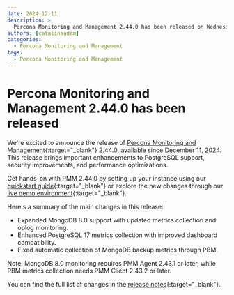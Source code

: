 ```yaml
---
date: 2024-12-11
description: >
  Percona Monitoring and Management 2.44.0 has been released on Wednesday, December 11, 2024.
authors: [catalinaadam]
categories:
  - Percona Monitoring and Management
tags:
  - Percona Monitoring and Management
---
```


# Percona Monitoring and Management 2.44.0 has been released

<!-- more -->

We're excited to announce the release of 
[Percona Monitoring and Management](https://docs.percona.com/percona-monitoring-and-management/index.html){:target="_blank"} 2.44.0, available since December 11, 2024. This release brings important enhancements to PostgreSQL support, security improvements, and performance optimizations.

Get hands-on with PMM 2.44.0 by setting up your instance using our [quickstart guide](https://docs.percona.com/percona-monitoring-and-management/quickstart/index.html){:target="_blank"} or explore the new changes through our [live demo environment](https://pmmdemo.percona.com){:target="_blank"}.

Here's a summary of the main changes in this release:

- Expanded MongoDB 8.0 support with updated metrics collection and oplog monitoring.
- Enhanced PostgreSQL 17 metrics collection with improved dashboard compatibility.
- Fixed automatic collection of MongoDB backup metrics through PBM.

Note: MongoDB 8.0 monitoring requires PMM Agent 2.43.1 or later, while PBM metrics collection needs PMM Client 2.43.2 or later.

You can find the full list of changes in the [release notes](https://docs.percona.com/percona-monitoring-and-management/release-notes/2.44.0.html){:target="_blank"}.







